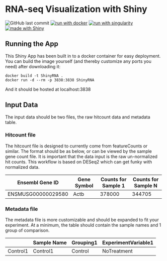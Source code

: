# RNA-seq Visualization with Shiny
![GitHub last commit](https://img.shields.io/github/last-commit/alemenze/shiny-rnaseq)
[![run with docker](https://img.shields.io/badge/run%20with-docker-0db7ed?labelColor=000000&logo=docker)](https://www.docker.com/)
[![run with singularity](https://img.shields.io/badge/run%20with-singularity-1d355c.svg?labelColor=000000)](https://sylabs.io/docs/)
[![made with Shiny](https://img.shields.io/badge/R-Shiny-blue)](https://shiny.rstudio.com/)

## Running the App
This Shiny App has been built in to a docker container for easy deployment. You can build the image yourself (and thereby customize any ports you need) after downloading it:
```
docker build -t ShinyRNA .
docker run -d --rm -p 3838:3838 ShinyRNA
```
And it should be hosted at localhost:3838

## Input Data
The input data should be two files, the raw hitcount data and metadata table.

### Hitcount file
The hitcount file is designed to currently come from featureCounts or similar. The format should be as below, or can be viewed by the sample gene count file. It is important that the data input is the raw un-normalized hit counts. This workflow is based on DESeq2 which can get funky with normalized data. 

| Ensembl Gene ID | Gene Symbol | Counts for Sample 1 | Counts for Sample N |
|---	|---	|---	|---	|
| ENSMUSG00000029580 | Actb | 378000 | 344705 |

### Metadata file
The metadata file is more customizable and should be expanded to fit your experiment. At a minimum, the table should contain the sample names and 1 group of comparison. 

|  | Sample Name | Grouping1 | ExperimentVariable1 |
|---	|---	|---	|---	|
| Control1 | Control1 | Control | NoTreatment |